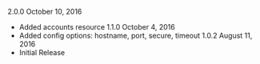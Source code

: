 2.0.0 October 10, 2016
  - Added accounts resource
1.1.0 October 4, 2016
  - Added config options: hostname, port, secure, timeout
1.0.2 August 11, 2016
  - Initial Release
